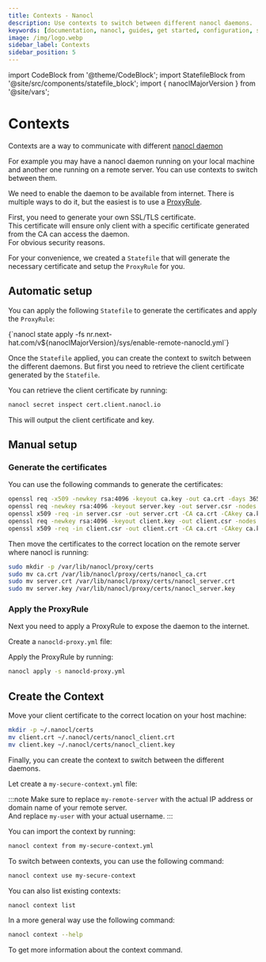 ```yaml
---
title: Contexts - Nanocl
description: Use contexts to switch between different nanocl daemons.
keywords: [documentation, nanocl, guides, get started, configuration, state, file, config, yaml, yml, statefile, ssl, tls, certificate]
image: /img/logo.webp
sidebar_label: Contexts
sidebar_position: 5
---
```


import CodeBlock from '@theme/CodeBlock';
import StatefileBlock from '@site/src/components/statefile_block';
import { nanoclMajorVersion } from '@site/vars';

# Contexts

Contexts are a way to communicate with different [nanocl daemon](../../../references/nanocl/daemon/overview.md)

For example you may have a nanocl daemon running on your local machine and another one running on a remote server. You can use contexts to switch between them.

We need to enable the daemon to be available from internet.
There is multiple ways to do it, but the easiest is to use a [ProxyRule](../../../references/nanocl/objects/resource.md).

First, you need to generate your own SSL/TLS certificate.<br />
This certificate will ensure only client with a specific certificate generated from the CA can access the daemon.<br />
For obvious security reasons.

For your convenience, we created a `Statefile` that will generate the necessary certificate and setup the `ProxyRule` for you.


## Automatic setup

You can apply the following `Statefile` to generate the certificates and apply the `ProxyRule`:

<CodeBlock className="language-sh">
{`nanocl state apply -fs nr.next-hat.com/v${nanoclMajorVersion}/sys/enable-remote-nanocld.yml`}
</CodeBlock>

Once the `Statefile` applied, you can create the context to switch between the different daemons.
But first you need to retrieve the client certificate generated by the `Statefile`.

You can retrieve the client certificate by running:

```sh
nanocl secret inspect cert.client.nanocl.io
```

This will output the client certificate and key.

## Manual setup

### Generate the certificates

You can use the following commands to generate the certificates:

```sh
openssl req -x509 -newkey rsa:4096 -keyout ca.key -out ca.crt -days 365 -nodes -subj "/CN=NanoclCA"
openssl req -newkey rsa:4096 -keyout server.key -out server.csr -nodes -subj "/CN=*"
openssl x509 -req -in server.csr -out server.crt -CA ca.crt -CAkey ca.key -CAcreateserial -days 365
openssl req -newkey rsa:4096 -keyout client.key -out client.csr -nodes -subj "/CN=NanoclClient"
openssl x509 -req -in client.csr -out client.crt -CA ca.crt -CAkey ca.key -CAcreateserial -days 365
```

Then move the certificates to the correct location on the remote server where nanocl is running:

```sh
sudo mkdir -p /var/lib/nanocl/proxy/certs
sudo mv ca.crt /var/lib/nanocl/proxy/certs/nanocl_ca.crt
sudo mv server.crt /var/lib/nanocl/proxy/certs/nanocl_server.crt
sudo mv server.key /var/lib/nanocl/proxy/certs/nanocl_server.key
```

### Apply the ProxyRule

Next you need to apply a ProxyRule to expose the daemon to the internet.

Create a `nanocld-proxy.yml` file:

<StatefileBlock example="advanced/context-resource" />

Apply the ProxyRule by running:

```sh
nanocl apply -s nanocld-proxy.yml
```

## Create the Context

Move your client certificate to the correct location on your host machine:

```sh
mkdir -p ~/.nanocl/certs
mv client.crt ~/.nanocl/certs/nanocl_client.crt
mv client.key ~/.nanocl/certs/nanocl_client.key
```

Finally, you can create the context to switch between the different daemons.

Let create a `my-secure-context.yml` file:

<StatefileBlock example="advanced/context" />

:::note
Make sure to replace `my-remote-server` with the actual IP address or domain name of your remote server.<br/>
And replace `my-user` with your actual username.
:::

You can import the context by running:

```sh
nanocl context from my-secure-context.yml
```

To switch between contexts, you can use the following command:

```sh
nanocl context use my-secure-context
```

You can also list existing contexts:

```sh
nanocl context list
```

In a more general way use the following command:

```sh
nanocl context --help
```

To get more information about the context command.

